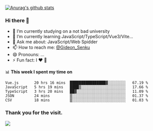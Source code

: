 [![Anurag's github stats](https://github-readme-stats.vercel.app/api?username=gideonsenku)](https://github.com/anuraghazra/github-readme-stats)
### Hi there 👋
- 🔭 I’m currently studying on a not bad university 
- 🌱 I’m currently learning JavaScript/TypeScript/Vue3/Vite...
- 💬 Ask me about: JavaScript/Web Spidder 
- 📫 How to reach me: [@Gideon_Senku](https://t.me/Gideon_Senku)
- 😄 Pronouns: ...
- ⚡ Fun fact: I ❤️ 🎵

📊 **This week I spent my time on**
<!--START_SECTION:waka-->
```text
Vue.js       20 hrs 16 mins  ████████████████▓░░░░░░░░   67.19 % 
JavaScript   5 hrs 19 mins   ████▒░░░░░░░░░░░░░░░░░░░░   17.66 % 
TypeScript   3 hrs 20 mins   ██▓░░░░░░░░░░░░░░░░░░░░░░   11.09 % 
JSON         24 mins         ▒░░░░░░░░░░░░░░░░░░░░░░░░   01.37 % 
CSV          18 mins         ▒░░░░░░░░░░░░░░░░░░░░░░░░   01.03 % 
```
<!--END_SECTION:waka-->


### Thank you for the visit.
![](http://profile-counter.glitch.me/gideonsenku/count.svg)
<!--
**GideonSenku/GideonSenku** is a ✨ _special_ ✨ repository because its `README.md` (this file) appears on your GitHub profile.

Here are some ideas to get you started:

- 🔭 I’m currently working on ...
- 🌱 I’m currently learning ...
- 👯 I’m looking to collaborate on ...
- 🤔 I’m looking for help with ...
- 💬 Ask me about ...
- 📫 How to reach me: ...
- 😄 Pronouns: ...
- ⚡ Fun fact: ...
-->
